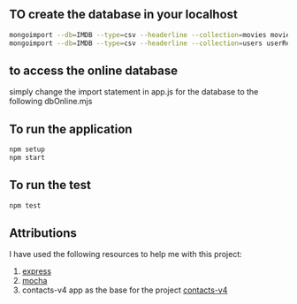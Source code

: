 ## TO create the database in your localhost

```bash
mongoimport --db=IMDB --type=csv --headerline --collection=movies movie.csv
mongoimport --db=IMDB --type=csv --headerline --collection=users userReview.csv

```

## to access the online database

simply change the import statement in app.js for the database to the following dbOnline.mjs

## To run the application

```bash
npm setup
npm start
```

## To run the test

```bash
npm test
```

## Attributions

I have used the following resources to help me with this project:

1. [express](https://expressjs.com/)
2. [mocha](https://mochajs.org/)
3. contacts-v4 app as the base for the project [contacts-v4](http://www.cs.mun.ca/~brown/3100/Soares/Week5/contacts-app-v4.zip)
